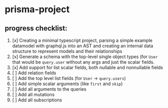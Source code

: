 # prisma-project

## progress checklist:
 1. [x] Creating a minimal typescript project, parsing a simple example datamodel with graphql.js into an AST and creating an internal data structure to represent models and their relationships
 2. [x] Generate a schema with the top-level single object types (for `User` that would be `query.user` without any args and just the scalar fields.
 3. [x] Add support for list scalar fields, both nullable and nonnullable fields
 4. [ ] Add relation fields
 5. [ ] Add the top level list fields (for `User` → `query.users`)
 6. [ ] Add simple scalar arguments (like `first` and `skip`)
 7. [ ] Add all arguments to the queries
 8. [ ] Add all mutations
 9. [ ] Add all subscriptions